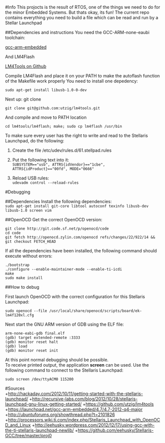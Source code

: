 #Info
This projocts is the result of RTOS, one of the things we need to do for the minor Embedded Systems. But thats okay, its fun!
The current repo contains everything you need to build a file which can be read and run by a Stellar Launchpad

##Dependencies and instructions
You need the GCC-ARM-none-eaubi toolchain:

[gcc-arm-embedded](https://launchpad.net/gcc-arm-embedded/4.7/4.7-2012-q4-major)

And LM4Flash

[LM4Tools on Github](https://github.com/utzig/lm4tools)

Compile LM4Flash and place it on your PATH to make the autoflash function of the Makefile work properly
You need to install one depedency:

`sudo apt-get install libusb-1.0-0-dev`

Next up: git clone

`git clone git@github.com:utzig/lm4tools.git`

And compile and move to PATH location

`cd lm4tools/lm4flash; make; sudo cp lm4flash /usr/bin`

To make sure every user has the right to write and read to the Stellaris Launchpad, do the following:

1.	Create the file /etc/udev/rules.d/61.stellpad.rules

2.	Put the following text into it:  
	`SUBSYSTEM=="usb", ATTRS{idVendor}=="1cbe", ATTRS{idProduct}=="00fd", MODE="0666"`

3. Reload USB rules:  
	`udevadm control --reload-rules`

#Debugging

##Dependencies
Install the following dependencies:  
`sudo apt-get install git-core libtool autoconf texinfo libusb-dev libusb-1.0 screen vim`

##OpenOCD
Get the correct OpenOCD version:  
```shell
git clone http://git.code.sf.net/p/openocd/code  
cd code    
git fetch http://openocd.zylin.com/openocd refs/changes/22/922/14 && git checkout FETCH_HEAD
```

If all the dependencies have been installed, the following command should execute without errors:  
```shell
./bootstrap
./configure --enable-maintainer-mode --enable-ti-icdi
make
sudo make install
```

##How to debug

First launch OpenOCD with the correct configuration for this Stellaris Launchpad:  
```shell
sudo openocd --file /usr/local/share/openocd/scripts/board/ek-lm4f120xl.cfg
```

Next start the GNU ARM version of GDB using the ELF file:  
```shell
arm-none-eabi-gdb final.elf
(gdb) target extended-remote :3333
(gdb) monitor reset halt
(gdb) load
(gdb) monitor reset init
```
At this point normal debugging should be possible.  
To receive printed output, the application __screen__ can be used. Use the following command to connect to the Stellaris Launchpad:
```shell
sudo screen /dev/ttyACM0 115200
```

#Sources  
+http://hackaday.com/2012/10/11/getting-started-with-the-stellaris-launchpad/
+http://recursive-labs.com/blog/2012/10/28/stellaris-launchpad-gnu-linux-getting-started/
+https://github.com/utzig/lm4tools
+https://launchpad.net/gcc-arm-embedded/4.7/4.7-2012-q4-major
+http://ubuntuforums.org/showthread.php?t=2101826
+http://processors.wiki.ti.com/index.php/Stellaris_Launchpad_with_OpenOCD_and_Linux
+http://eehusky.wordpress.com/2012/12/17/using-gcc-with-the-ti-stellaris-launchpad-newlib/
+https://github.com/eehusky/Stellaris-GCC/tree/master/proj0
